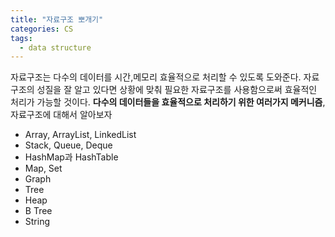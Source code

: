 ```yaml
---
title: "자료구조 뽀개기"
categories: CS
tags:
  - data structure
---  
```


자료구조는 다수의 데이터를 시간,메모리 효율적으로 처리할 수 있도록 도와준다. 자료구조의 성질을 잘 알고 있다면 상황에 맞춰 필요한 자료구조를 사용함으로써 효율적인 처리가 가능할 것이다. **다수의 데이터들을 효율적으로 처리하기 위한 여러가지 메커니즘**, 자료구조에 대해서 알아보자

- Array, ArrayList, LinkedList
- Stack, Queue, Deque
- HashMap과 HashTable
- Map, Set
- Graph
- Tree
- Heap
- B Tree
- String